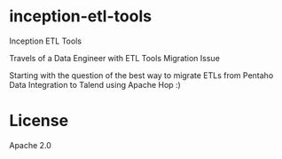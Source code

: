 # inception-etl-tools
Inception ETL Tools

Travels of a Data Engineer with ETL Tools Migration Issue

Starting with the question of the best way to migrate ETLs from Pentaho Data Integration to Talend using Apache Hop :)

# License 
Apache 2.0
